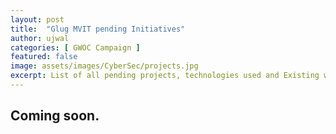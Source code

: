 ```yaml
---
layout: post
title:  "Glug MVIT pending Initiatives"
author: ujwal
categories: [ GWOC Campaign ]
featured: false
image: assets/images/CyberSec/projects.jpg
excerpt: List of all pending projects, technologies used and Existing work on it.
---
```

## Coming soon.